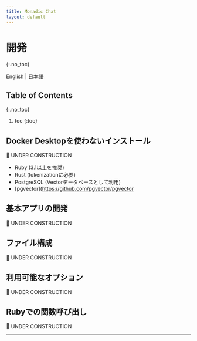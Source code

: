 ```yaml
---
title: Monadic Chat
layout: default
---
```


# 開発
{:.no_toc}

[English](/monadic-chat/development) |
[日本語](/monadic-chat/development_ja)

## Table of Contents
{:.no_toc}

1. toc
{:toc}

## Docker Desktopを使わないインストール

🚧 UNDER CONSTRUCTION

- Ruby (3.1以上を推奨)
- Rust (tokenizationに必要)
- PostgreSQL (Vectorデータベースとして利用)
- [pgvector](https://github.com/pgvector/pgvector

## 基本アプリの開発

🚧 UNDER CONSTRUCTION

## ファイル構成

🚧 UNDER CONSTRUCTION

## 利用可能なオプション

🚧 UNDER CONSTRUCTION

## Rubyでの関数呼び出し

🚧 UNDER CONSTRUCTION

<script src="https://cdn.jsdelivr.net/npm/jquery@3.5.0/dist/jquery.min.js"></script>
<script src="https://cdn.jsdelivr.net/npm/lightbox2@2.11.3/src/js/lightbox.js"></script>

---

<script>
  function copyToClipBoard(id){
    var copyText =  document.getElementById(id).innerText;
    document.addEventListener('copy', function(e) {
        e.clipboardData.setData('text/plain', copyText);
        e.preventDefault();
      }, true);
    document.execCommand('copy');
    alert('copied');
  }
</script>
